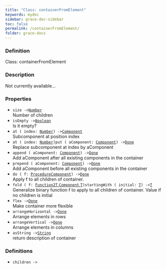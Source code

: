 ```yaml
---
title: "Class: containerFromElement"
keywords: mydoc
sidebar: grace-doc-sidebar
toc: false
permalink: /containerFromElement/
folder: grace-docs
---
```


### Definition
Class: containerFromElement  

### Description
Not currently available...  

### Properties
  
- `size ->`[`Number`](/grace-documentation/404)  
Number of children
- `isEmpty ->`[`Boolean`](/grace-documentation/404)  
Is it empty?
- `at ( index: `[`Number`](/grace-documentation/404)`) ->`[`Component`](/grace-documentation/Component)  
Subcomponent at position index
- `at ( index: `[`Number`](/grace-documentation/404)`)put ( aComponent: `[`Component`](/grace-documentation/Component)`) ->`[`Done`](/grace-documentation/404)  
Replace subcomponent at index by aComponent
- `append ( aComponent: `[`Component`](/grace-documentation/Component)`) ->`[`Done`](/grace-documentation/404)  
Add aComponent after all existing components in the container
- `prepend ( aComponent: `[`Component`](/grace-documentation/Component)`) ->`[`Done`](/grace-documentation/404)  
Add aComponent before all existing components in the container
- `do ( f: `[`Procedure`](/grace-documentation/Procedure)[`Component`](/grace-documentation/Component)`) ->`[`Done`](/grace-documentation/404)  
Apply f to all children of container.
- `fold ( f: `[`Function2`](/grace-documentation/Function2)[`T`](/grace-documentation/404),[`Component`](/grace-documentation/Component),[`T`](/grace-documentation/404)`)startingWith ( initial: `[`T`](/grace-documentation/404)`) ->`[`T`](/grace-documentation/404)  
Generalize binary function f to apply to all children of container. Value if no children is initial
- `flex ->`[`Done`](/grace-documentation/404)  
Make container more flexible
- `arrangeHorizontal ->`[`Done`](/grace-documentation/404)  
Arrange elements in rows
- `arrangeVertical ->`[`Done`](/grace-documentation/404)  
Arrange elements in columns
- `asString ->`[`String`](/grace-documentation/404)  
return description of container

### Definitions
- `children -> `  
